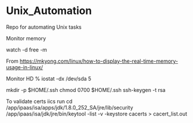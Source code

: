 # Unix_Automation
Repo for automating Unix tasks 

Monitor memory 

watch -d free -m

From <https://mkyong.com/linux/how-to-display-the-real-time-memory-usage-in-linux/> 

Monitor HD 
% iostat -dx /dev/sda 5


mkdir -p $HOME/.ssh
chmod 0700 $HOME/.ssh
ssh-keygen -t rsa

To validate certs iics run 
cd /app/ipaas/isa/apps/jdk/1.8.0_252_SA/jre/lib/security
/app/ipaas/isa/jdk/jre/bin/keytool -list -v -keystore cacerts > cacert_list.out
